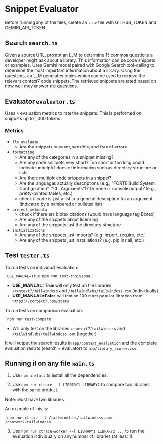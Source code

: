 # Snippet Evaluator

Before running any of the files, create an `.env` file with GITHUB_TOKEN and GEMINI_API_TOKEN. 


## Search `search.ts`
Given a source URL, prompt an LLM to determine 15 common questions a developer might ask about a library. This information can be code snippets or examples. Uses Gemini model paired with Google Search tool-calling to determine the most important information about a library. Using the questions, an LLM generates topics which can be used to retrieve the relevant context7 code snippets. The retrieved snippets are rated based on how well they answer the questions.

## Evaluator `evaluator.ts`
Uses 4 evaluation metrics to rate the snippets. This is performed on snippets up to 1,000 tokens.  

### Metrics
* `llm_evaluate`
    * Are the snippets relevant, sensible, and free of errors
* `formatting`
    * Are any of the categories in a snippet missing?
    * Are any code snippets very short? Too short or too long could indicate unhelpful docs or information such as directory structure or lists
    * Are there multiple code snippets in a snippet?
    * Are the languages actually descriptions (e.g., "FORTE Build System Configuration", "CLI Arguments")? Or none or console output? (e.g., pretty-printed tables, etc.)
    * check if code is just a list or a general description for an argument (indicated by a numbered or bulleted list)
* `project_metadata`
    * check if there are bibtex citations (would have language tag Bibtex)
    * Are any of the snippets about licensing
    * Are any of the snippets just the directory structure
* `initializations`
    * Are any of the snippets just imports? (e.g. import, require, etc.)
    * Are any of the snippets just installations? (e.g. pip install, etc.)

## Test `tester.ts`

To run tests on individual evaluation:

    `USE_MANUAL=True npm run test-individual`

* **USE_MANUAL=True** will only test on the libraries `/context7/tailwindcss` and `/tailwindlabs/tailwindcss.com` (individually)
* **USE_MANUAL=False** will test on 100 most popular libraries from `https://context7.com/stats`

To run tests on comparison evaluation:

    `npm run test-compare`

* Will only test on the libraries `/context7/tailwindcss` and `/tailwindlabs/tailwindcss.com` (together)

It will output the search results in `app/context_evaluation` and the complete evaluation results (search + evaluator) to `app/library_scores.csv`.

## Running it on any file `main.ts`

1. Use `npm install` to install all the dependencies.

2. Use `npm run ctrace --l LIBRARY1 LIBRARY2` to compare two libraries with the same product.

Note: Must have two libraries

An example of this is:

    `npm run ctrace --l /tailwindlabs/tailwindcss.com /context7/tailwindcss`

3. Use `npm run ctrace-worker --l LIBRARY1 LIBRARY2 ...` to run the evaluation individually on any number of libraries (at least 1).

